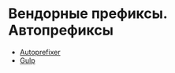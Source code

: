 # Вендорные префиксы. Автопрефиксы

- [Autoprefixer](https://autoprefixer.github.io/ru/)
- [Gulp](https://gulpjs.com/)
